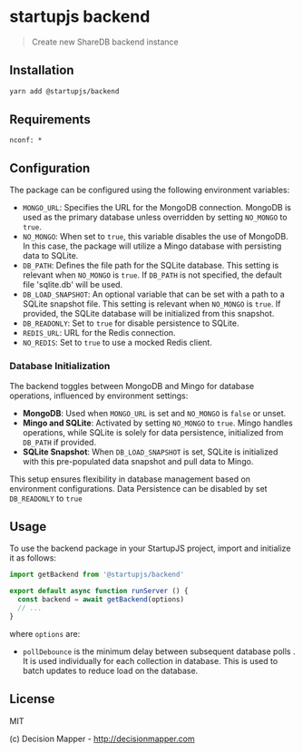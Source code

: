 # startupjs backend
> Create new ShareDB backend instance

## Installation

```sh
yarn add @startupjs/backend
```

## Requirements

```
nconf: *
```

## Configuration

The package can be configured using the following environment variables:

- `MONGO_URL`: Specifies the URL for the MongoDB connection. MongoDB is used as the primary database unless overridden by setting `NO_MONGO` to `true`.
- `NO_MONGO`: When set to `true`, this variable disables the use of MongoDB. In this case, the package will utilize a Mingo database with persisting data to SQLite.
- `DB_PATH`: Defines the file path for the SQLite database. This setting is relevant when `NO_MONGO` is `true`. If `DB_PATH` is not specified, the default file 'sqlite.db' will be used.
- `DB_LOAD_SNAPSHOT`: An optional variable that can be set with a path to a SQLite snapshot file. This setting is relevant when `NO_MONGO` is `true`. If provided, the SQLite database will be initialized from this snapshot.
- `DB_READONLY`: Set to `true` for disable persistence to SQLite.
- `REDIS_URL`: URL for the Redis connection.
- `NO_REDIS`: Set to `true` to use a mocked Redis client.

### Database Initialization

The backend toggles between MongoDB and Mingo for database operations, influenced by environment settings:

- **MongoDB**: Used when `MONGO_URL` is set and `NO_MONGO` is `false` or unset.
- **Mingo and SQLite**: Activated by setting `NO_MONGO` to `true`. Mingo handles operations, while SQLite is solely for data persistence, initialized from `DB_PATH` if provided.
- **SQLite Snapshot**: When `DB_LOAD_SNAPSHOT` is set, SQLite is initialized with this pre-populated data snapshot and pull data to Mingo.

This setup ensures flexibility in database management based on environment configurations.
Data Persistence can be disabled by set `DB_READONLY` to `true`

## Usage

To use the backend package in your StartupJS project, import and initialize it as follows:

```js
import getBackend from '@startupjs/backend'

export default async function runServer () {
  const backend = await getBackend(options)
  // ...
}
```

where `options` are:

- `pollDebounce` is the minimum delay between subsequent database polls . It is used individually for each collection in database. This is used to batch updates to reduce load on the database.

## License

MIT

(c) Decision Mapper - http://decisionmapper.com
